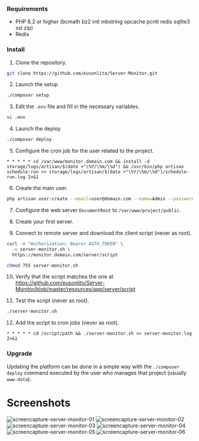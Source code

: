### Requirements

- PHP 8.2 or higher (bcmath bz2 intl mbstring opcache pcntl redis sqlite3 xsl zip)
- Redis

### Install

1. Clone the repository.

```bash
git clone https://github.com/eusonlito/Server-Monitor.git
```

2. Launch the setup

```bash
./composer setup
```

3. Edit the `.env` file and fill in the necessary variables.

```bash
vi .env
```

4. Launch the deploy

```bash
./composer deploy
```

5. Configure the cron job for the user related to the project.

```
* * * * * cd /var/www/monitor.domain.com && install -d storage/logs/artisan/$(date +"\%Y/\%m/\%d") && /usr/bin/php artisan schedule:run >> storage/logs/artisan/$(date +"\%Y/\%m/\%d")/schedule-run.log 2>&1
```

6. Create the main user.

```bash
php artisan user:create --email=user@domain.com --name=Admin --password=StrongPassword2 --enabled
```

7. Configure the web server `DocumentRoot` to `/var/www/project/public`.

8. Create your first server.

9. Connect to remote server and download the client script (never as root).

```bash
curl -H "Authorization: Bearer AUTH_TOKEN" \
  -o server-monitor.sh \
  https://monitor.domain.com/server/script

chmod 755 server-monitor.sh
```

10. Verify that the script matches the one at https://github.com/eusonlito/Server-Monitor/blob/master/resources/app/server/script

11. Test the script (never as root).

```bash
./server-monitor.sh
```

12. Add the script to cron jobs (never as root).

```
* * * * * cd /script/path && ./server-monitor.sh >> server-monitor.log 2>&1
```

### Upgrade

Updating the platform can be done in a simple way with the `./composer deploy` command executed by the user who manages that project (usually `www-data`).

# Screenshots

![screencapture-server-monitor-01](https://github.com/user-attachments/assets/efb87670-3c70-43e0-b197-75ef6f4aa8a9)
![screencapture-server-monitor-02](https://github.com/user-attachments/assets/f544d0c3-a3ac-41a5-9663-fe8df75ddd13)
![screencapture-server-monitor-03](https://github.com/user-attachments/assets/e1729b8a-6125-4c95-83fc-d676cd6a5132)
![screencapture-server-monitor-04](https://github.com/user-attachments/assets/1abe2917-f2a1-41a9-bbf4-407ac25b7f3c)
![screencapture-server-monitor-05](https://github.com/user-attachments/assets/1536b162-2baf-4e07-969c-1fcfeedc97f1)
![screencapture-server-monitor-06](https://github.com/user-attachments/assets/8ffa584f-3d19-44b4-a576-58dcaf30557b)

